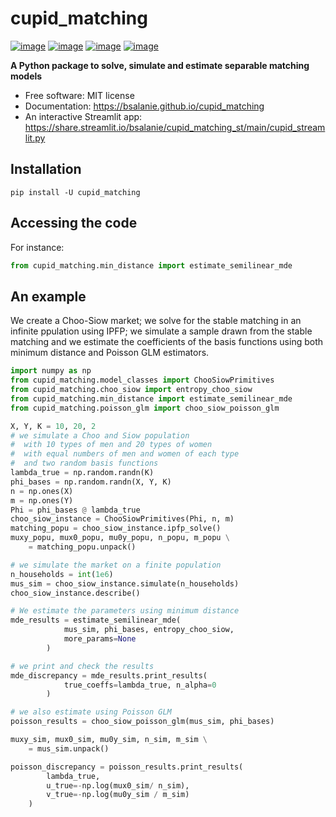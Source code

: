# cupid_matching

[![image](https://img.shields.io/pypi/v/cupid_matching.svg)](https://pypi.python.org/pypi/cupid_matching)
[![image](https://github.com/bsalanie/cupid_matching/workflows/docs/badge.svg)](https://cupid_matching.gishub.org)
[![image](https://github.com/bsalanie/cupid_matching/workflows/build/badge.svg)](https://github.com/bsalanie/cupid_matching/actions?query=workflow%3Abuild)
[![image](https://img.shields.io/badge/License-MIT-yellow.svg)](https://opensource.org/licenses/MIT)

**A Python package to solve, simulate and estimate separable matching models**


-   Free software: MIT license
-   Documentation: https://bsalanie.github.io/cupid_matching
-   An interactive Streamlit app: https://share.streamlit.io/bsalanie/cupid_matching_st/main/cupid_streamlit.py


## Installation


```
pip install -U cupid_matching
```

## Accessing the code
For instance:
```py
from cupid_matching.min_distance import estimate_semilinear_mde
```

## An example
We create a Choo-Siow market; we solve for the stable matching 
in an infinite ppulation using IPFP; we simulate a sample drawn
from the stable matching and we estimate the coefficients
of the basis functions using both minimum distance
and Poisson GLM estimators.
```py
import numpy as np
from cupid_matching.model_classes import ChooSiowPrimitives
from cupid_matching.choo_siow import entropy_choo_siow
from cupid_matching.min_distance import estimate_semilinear_mde
from cupid_matching.poisson_glm import choo_siow_poisson_glm

X, Y, K = 10, 20, 2
# we simulate a Choo and Siow population
#  with 10 types of men and 20 types of women
#  with equal numbers of men and women of each type
#  and two random basis functions
lambda_true = np.random.randn(K)
phi_bases = np.random.randn(X, Y, K)
n = np.ones(X)
m = np.ones(Y)
Phi = phi_bases @ lambda_true
choo_siow_instance = ChooSiowPrimitives(Phi, n, m)
matching_popu = choo_siow_instance.ipfp_solve()
muxy_popu, mux0_popu, mu0y_popu, n_popu, m_popu \
    = matching_popu.unpack()

# we simulate the market on a finite population
n_households = int(1e6)
mus_sim = choo_siow_instance.simulate(n_households)
choo_siow_instance.describe()

# We estimate the parameters using minimum distance
mde_results = estimate_semilinear_mde(
            mus_sim, phi_bases, entropy_choo_siow, 
            more_params=None
        )

# we print and check the results
mde_discrepancy = mde_results.print_results(
            true_coeffs=lambda_true, n_alpha=0
        )

# we also estimate using Poisson GLM 
poisson_results = choo_siow_poisson_glm(mus_sim, phi_bases)

muxy_sim, mux0_sim, mu0y_sim, n_sim, m_sim \
    = mus_sim.unpack()

poisson_discrepancy = poisson_results.print_results(
        lambda_true, 
        u_true=-np.log(mux0_sim/ n_sim), 
        v_true=-np.log(mu0y_sim / m_sim)
    )
```


